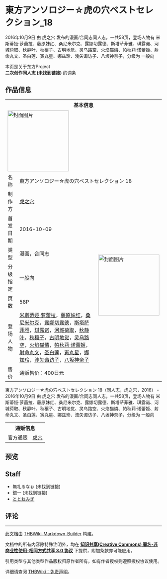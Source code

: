 # 東方アンソロジー☆虎の穴ベストセレクション_18

<!-- source html: G:\repos\THBWiki-Markdown-Builder\THBWikiMarkdown\Temp\main\e\e8\ns0%3A%E6%9D%B1%E6%96%B9%E3%82%A2%E3%83%B3%E3%82%BD%E3%83%AD%E3%82%B8%E3%83%BC%E2%98%86%E8%99%8E%E3%81%AE%E7%A9%B4%E3%83%99%E3%82%B9%E3%83%88%E3%82%BB%E3%83%AC%E3%82%AF%E3%82%B7%E3%83%A7%E3%83%B3_18.html -->

2016年10月9日 由 虎之穴  发布的漫画/合同志同人志，一共58页，登场人物有 米斯蒂娅·萝蕾拉、藤原妹红、桑尼米尔克、露娜切露德、斯塔萨菲雅、琪露诺、河城荷取、秋静叶、秋穰子、古明地觉、灵乌路空、火焰猫燐、帕秋莉·诺蕾姬、射命丸文、圣白莲、寅丸星、娜兹玲、洩矢诹访子、八坂神奈子，分级为 一般向

本页是关于东方Project  
 **二次创作同人志 (未找到链接)** 的词条

## 作品信息

<table><tbody><tr><th colspan="3">基本信息</th></tr><tr><td class="cover-artwork-mobile" colspan="2"><a href="./文件-東方アンソロジー☆虎の穴ベストセレクション_18封面.jpg.md" class="image" title="封面图片"><img alt="封面图片" src="https://upload.thwiki.cc/thumb/4/45/%E6%9D%B1%E6%96%B9%E3%82%A2%E3%83%B3%E3%82%BD%E3%83%AD%E3%82%B8%E3%83%BC%E2%98%86%E8%99%8E%E3%81%AE%E7%A9%B4%E3%83%99%E3%82%B9%E3%83%88%E3%82%BB%E3%83%AC%E3%82%AF%E3%82%B7%E3%83%A7%E3%83%B3_18%E5%B0%81%E9%9D%A2.jpg/196px-%E6%9D%B1%E6%96%B9%E3%82%A2%E3%83%B3%E3%82%BD%E3%83%AD%E3%82%B8%E3%83%BC%E2%98%86%E8%99%8E%E3%81%AE%E7%A9%B4%E3%83%99%E3%82%B9%E3%83%88%E3%82%BB%E3%83%AC%E3%82%AF%E3%82%B7%E3%83%A7%E3%83%B3_18%E5%B0%81%E9%9D%A2.jpg" decoding="async" loading="lazy" width="196" height="196" srcset="https://upload.thwiki.cc/thumb/4/45/%E6%9D%B1%E6%96%B9%E3%82%A2%E3%83%B3%E3%82%BD%E3%83%AD%E3%82%B8%E3%83%BC%E2%98%86%E8%99%8E%E3%81%AE%E7%A9%B4%E3%83%99%E3%82%B9%E3%83%88%E3%82%BB%E3%83%AC%E3%82%AF%E3%82%B7%E3%83%A7%E3%83%B3_18%E5%B0%81%E9%9D%A2.jpg/294px-%E6%9D%B1%E6%96%B9%E3%82%A2%E3%83%B3%E3%82%BD%E3%83%AD%E3%82%B8%E3%83%BC%E2%98%86%E8%99%8E%E3%81%AE%E7%A9%B4%E3%83%99%E3%82%B9%E3%83%88%E3%82%BB%E3%83%AC%E3%82%AF%E3%82%B7%E3%83%A7%E3%83%B3_18%E5%B0%81%E9%9D%A2.jpg 1.5x, https://upload.thwiki.cc/thumb/4/45/%E6%9D%B1%E6%96%B9%E3%82%A2%E3%83%B3%E3%82%BD%E3%83%AD%E3%82%B8%E3%83%BC%E2%98%86%E8%99%8E%E3%81%AE%E7%A9%B4%E3%83%99%E3%82%B9%E3%83%88%E3%82%BB%E3%83%AC%E3%82%AF%E3%82%B7%E3%83%A7%E3%83%B3_18%E5%B0%81%E9%9D%A2.jpg/392px-%E6%9D%B1%E6%96%B9%E3%82%A2%E3%83%B3%E3%82%BD%E3%83%AD%E3%82%B8%E3%83%BC%E2%98%86%E8%99%8E%E3%81%AE%E7%A9%B4%E3%83%99%E3%82%B9%E3%83%88%E3%82%BB%E3%83%AC%E3%82%AF%E3%82%B7%E3%83%A7%E3%83%B3_18%E5%B0%81%E9%9D%A2.jpg 2x" data-file-width="600" data-file-height="600"></a></td>
</tr><tr><td class="label">名称</td><td colspan="2"> 東方アンソロジー☆虎の穴ベストセレクション 18 </td></tr><tr><td class="label">制作方</td><td><a href="./虎之穴.md" title="虎之穴">虎之穴</a></td><td class="cover-artwork" rowspan="7" style="min-width:196px;"><a href="./文件-東方アンソロジー☆虎の穴ベストセレクション_18封面.jpg.md" class="image" title="封面图片"><img alt="封面图片" src="https://upload.thwiki.cc/thumb/4/45/%E6%9D%B1%E6%96%B9%E3%82%A2%E3%83%B3%E3%82%BD%E3%83%AD%E3%82%B8%E3%83%BC%E2%98%86%E8%99%8E%E3%81%AE%E7%A9%B4%E3%83%99%E3%82%B9%E3%83%88%E3%82%BB%E3%83%AC%E3%82%AF%E3%82%B7%E3%83%A7%E3%83%B3_18%E5%B0%81%E9%9D%A2.jpg/196px-%E6%9D%B1%E6%96%B9%E3%82%A2%E3%83%B3%E3%82%BD%E3%83%AD%E3%82%B8%E3%83%BC%E2%98%86%E8%99%8E%E3%81%AE%E7%A9%B4%E3%83%99%E3%82%B9%E3%83%88%E3%82%BB%E3%83%AC%E3%82%AF%E3%82%B7%E3%83%A7%E3%83%B3_18%E5%B0%81%E9%9D%A2.jpg" decoding="async" loading="lazy" width="196" height="196" srcset="https://upload.thwiki.cc/thumb/4/45/%E6%9D%B1%E6%96%B9%E3%82%A2%E3%83%B3%E3%82%BD%E3%83%AD%E3%82%B8%E3%83%BC%E2%98%86%E8%99%8E%E3%81%AE%E7%A9%B4%E3%83%99%E3%82%B9%E3%83%88%E3%82%BB%E3%83%AC%E3%82%AF%E3%82%B7%E3%83%A7%E3%83%B3_18%E5%B0%81%E9%9D%A2.jpg/294px-%E6%9D%B1%E6%96%B9%E3%82%A2%E3%83%B3%E3%82%BD%E3%83%AD%E3%82%B8%E3%83%BC%E2%98%86%E8%99%8E%E3%81%AE%E7%A9%B4%E3%83%99%E3%82%B9%E3%83%88%E3%82%BB%E3%83%AC%E3%82%AF%E3%82%B7%E3%83%A7%E3%83%B3_18%E5%B0%81%E9%9D%A2.jpg 1.5x, https://upload.thwiki.cc/thumb/4/45/%E6%9D%B1%E6%96%B9%E3%82%A2%E3%83%B3%E3%82%BD%E3%83%AD%E3%82%B8%E3%83%BC%E2%98%86%E8%99%8E%E3%81%AE%E7%A9%B4%E3%83%99%E3%82%B9%E3%83%88%E3%82%BB%E3%83%AC%E3%82%AF%E3%82%B7%E3%83%A7%E3%83%B3_18%E5%B0%81%E9%9D%A2.jpg/392px-%E6%9D%B1%E6%96%B9%E3%82%A2%E3%83%B3%E3%82%BD%E3%83%AD%E3%82%B8%E3%83%BC%E2%98%86%E8%99%8E%E3%81%AE%E7%A9%B4%E3%83%99%E3%82%B9%E3%83%88%E3%82%BB%E3%83%AC%E3%82%AF%E3%82%B7%E3%83%A7%E3%83%B3_18%E5%B0%81%E9%9D%A2.jpg 2x" data-file-width="600" data-file-height="600"></a></td>
</tr><tr><td class="label">首发日期</td><td>2016-10-09</td></tr><tr><td class="label">类型</td><td>漫画，合同志</td></tr><tr><td class="label">分级指定</td><td>一般向</td></tr><tr><td class="label">页数</td><td>58P</td></tr><tr><td class="label">登场人物</td><td><a href="./米斯蒂娅·萝蕾拉.md" title="米斯蒂娅·萝蕾拉">米斯蒂娅·萝蕾拉</a>，<a href="./藤原妹红.md" title="藤原妹红">藤原妹红</a>，<a href="./桑尼米尔克.md" title="桑尼米尔克">桑尼米尔克</a>，<a href="./露娜切露德.md" title="露娜切露德">露娜切露德</a>，<a href="./斯塔萨菲雅.md" title="斯塔萨菲雅">斯塔萨菲雅</a>，<a href="./琪露诺.md" title="琪露诺">琪露诺</a>，<a href="./河城荷取.md" title="河城荷取">河城荷取</a>，<a href="./秋静叶.md" title="秋静叶">秋静叶</a>，<a href="./秋穰子.md" title="秋穰子">秋穰子</a>，<a href="./古明地觉.md" title="古明地觉">古明地觉</a>，<a href="./灵乌路空.md" title="灵乌路空">灵乌路空</a>，<a href="./火焰猫燐.md" title="火焰猫燐">火焰猫燐</a>，<a href="./帕秋莉·诺蕾姬.md" title="帕秋莉·诺蕾姬">帕秋莉·诺蕾姬</a>，<a href="./射命丸文.md" title="射命丸文">射命丸文</a>，<a href="./圣白莲.md" title="圣白莲">圣白莲</a>，<a href="./寅丸星.md" title="寅丸星">寅丸星</a>，<a href="./娜兹玲.md" title="娜兹玲">娜兹玲</a>，<a href="./洩矢诹访子.md" title="洩矢诹访子">洩矢诹访子</a>，<a href="./八坂神奈子.md" title="八坂神奈子">八坂神奈子</a></td></tr><tr><td class="label">售价</td><td>通贩售价：400日元</td></tr></tbody></table>

東方アンソロジー☆虎の穴ベストセレクション 18（同人志，虎之穴，2016） - 2016年10月9日 由 虎之穴  发布的漫画/合同志同人志，一共58页，登场人物有 米斯蒂娅·萝蕾拉、藤原妹红、桑尼米尔克、露娜切露德、斯塔萨菲雅、琪露诺、河城荷取、秋静叶、秋穰子、古明地觉、灵乌路空、火焰猫燐、帕秋莉·诺蕾姬、射命丸文、圣白莲、寅丸星、娜兹玲、洩矢诹访子、八坂神奈子，分级为 一般向

<table><tbody><tr><th colspan="3">通贩信息</th></tr><tr><td class="label">官方通贩</td><td colspan="2"><a rel="nofollow" class="external text" href="https://ec.toranoana.jp/tora_r/ec/item/042000005979">虎穴</a></td></tr></tbody></table>



## 预览

## Staff
- 無礼るなぉ (未找到链接)
- 銀一 (未找到链接)
- [ととねみぎ](./ととねみぎ.md)


## 评论




---

此文档由 [THBWiki-Markdown-Builder](https://github.com/Delsin-Yu/THBWiki-Markdown-Builder) 构建。

文档中的所有内容除特殊注明外，均在 [**知识共享(Creative Commons) 署名-非商业性使用-相同方式共享 3.0 协议**](https://creativecommons.org/licenses/by-sa/3.0/deed.zh-hans) 下提供，附加条款亦可能应用。

引用类型与其他类型作品版权归原作者所有，如有作者授权则遵照授权协议使用。

详细请查阅 [THBWiki：免责声明](https://thbwiki.cc/THBWiki:%E5%85%8D%E8%B4%A3%E5%A3%B0%E6%98%8E)。

